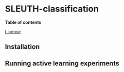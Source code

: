 # SLEUTH-classification


**Table of contents**


[License](#license)

## Installation


## Running active learning experiments

